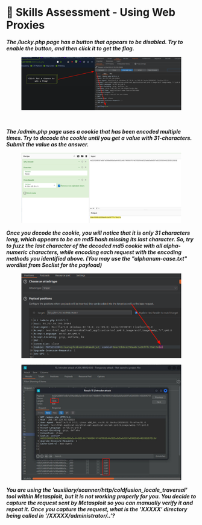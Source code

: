 # 💂 Skills Assessment - Using Web Proxies

_**The /lucky.php page has a button that appears to be disabled. Try to enable the button, and then click it to get the flag.**_



<figure><img src="../../../.gitbook/assets/image (3) (1) (1) (1) (1) (2) (1).png" alt=""><figcaption></figcaption></figure>

<figure><img src="broken-reference" alt=""><figcaption></figcaption></figure>

_**The /admin.php page uses a cookie that has been encoded multiple times. Try to decode the cookie until you get a value with 31-characters. Submit the value as the answer.**_

<figure><img src="../../../.gitbook/assets/image (2) (1) (1) (1) (1) (1) (1) (2).png" alt=""><figcaption></figcaption></figure>

_**Once you decode the cookie, you will notice that it is only 31 characters long, which appears to be an md5 hash missing its last character. So, try to fuzz the last character of the decoded md5 cookie with all alpha-numeric characters, while encoding each request with the encoding methods you identified above. (You may use the "alphanum-case.txt" wordlist from Seclist for the payload)**_

<figure><img src="../../../.gitbook/assets/image (1) (1) (1) (1) (1) (1) (1) (2) (1).png" alt=""><figcaption></figcaption></figure>

<figure><img src="../../../.gitbook/assets/image (2) (1) (1) (1) (1) (1) (1) (2) (1).png" alt=""><figcaption></figcaption></figure>

_**You are using the 'auxiliary/scanner/http/coldfusion\_locale\_traversal' tool within Metasploit, but it is not working properly for you. You decide to capture the request sent by Metasploit so you can manually verify it and repeat it. Once you capture the request, what is the 'XXXXX' directory being called in '/XXXXX/administrator/..'?**_
